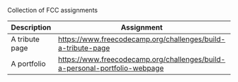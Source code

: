 Collection of FCC assignments

|Description | Assignment | Code | Page |
|-----------|------------|------|------|
|A tribute page | https://www.freecodecamp.org/challenges/build-a-tribute-page | https://github.com/ojongerius/fcc-tribute | http://www.0tt0.net/fcc-tribute/ |
|A portfolio | https://www.freecodecamp.org/challenges/build-a-personal-portfolio-webpage | https://github.com/ojongerius/fcc-portfolio | http://www.0tt0.net/fcc-portfolio/ |
